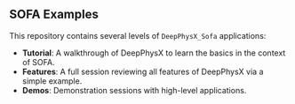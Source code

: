 ## SOFA Examples

This repository contains several levels of `DeepPhysX_Sofa` applications:
* **Tutorial**: A walkthrough of DeepPhysX to learn the basics in the context of SOFA.
* **Features**: A full session reviewing all features of DeepPhysX via a simple example.
* **Demos**: Demonstration sessions with high-level applications.